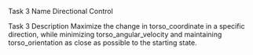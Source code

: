 Task 3 Name
Directional Control

Task 3 Description
Maximize the change in torso_coordinate in a specific direction, while minimizing torso_angular_velocity and maintaining torso_orientation as close as possible to the starting state.